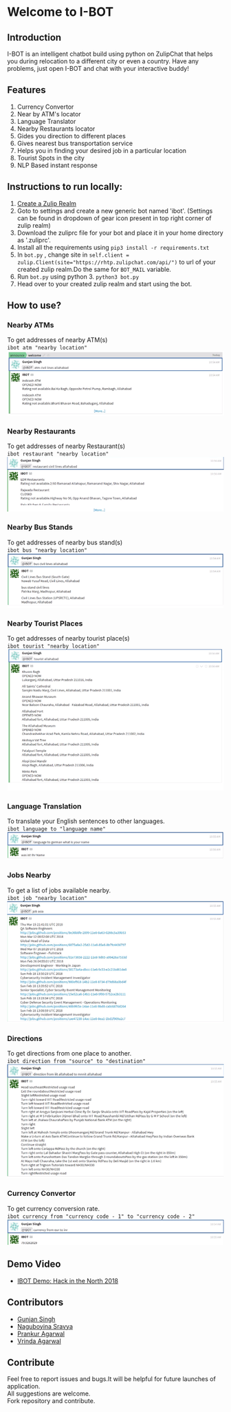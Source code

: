 
# Welcome to I-BOT

## Introduction
I-BOT is an intelligent chatbot build using python on ZulipChat that helps you during relocation to a different city or even a country. Have any problems, just open I-BOT and chat with your interactive buddy! 

## Features

1. Currency Convertor 
2. Near by ATM's locator 
3. Language Translator 
4. Nearby Restaurants locator 
5. Gides you direction to different places 
6. Gives nearest bus transportation service 
7. Helps you in finding your desired job in a particular location 
8. Tourist Spots in the city 
9. NLP Based instant response



## Instructions to run locally:
1. [Create a Zulip Realm](https://zulip.com/create_realm/)
2. Goto to settings and create a new generic bot named 'ibot'. (Settings can be found in dropdown of gear icon present in top right corner of zulip realm)
3. Download the zuliprc file for your bot and place it in your home directory as '.zuliprc'.
4. Install all the requirements using ``` pip3 install -r requirements.txt ```
5. In ``` bot.py ``` , change site in ``` self.client = zulip.Client(site="https://rhtp.zulipchat.com/api/") ``` to url of your created zulip realm.Do the same for ``` BOT_MAIL ``` variable.  
6. Run ``` bot.py ``` using python 3. ``` python3 bot.py ```
7. Head over to your created zulip realm and start using the bot.
 

## How to use?

### Nearby ATMs
To get addresses of nearby ATM(s)  
`ibot atm "nearby location"`
![](./images/atm.png)

### Nearby Restaurants
To get addresses of nearby Restaurant(s)  
`ibot restaurant "nearby location"`
![](./images/restaurant.png)

### Nearby Bus Stands
To get addresses of nearby bus stand(s)  
`ibot bus "nearby location"`
![](./images/bus.png)

### Nearby Tourist Places
To get addresses of nearby tourist place(s)  
`ibot tourist "nearby location"`
![](./images/tourist.png)

### Language Translation
To translate your English sentences to other languages.  
`ibot language to "language name"`
![](./images/language.png)

### Jobs Nearby
To get a list of jobs available nearby.  
`ibot job "nearby location"`
![](./images/job.png)

### Directions
To get directions from one place to another.  
`ibot direction from "source" to "destination"`
![](./images/direction.png)

### Currency Convertor
To get currency conversion rate.  
`ibot currency from "currency code - 1" to "currency code - 2"`
![](./images/currency.png)

## Demo Video
* [IBOT Demo: Hack in the North 2018](https://www.youtube.com/watch?v=sWdwXzIOplA)  

## Contributors
* [Gunjan Singh](https://github.com/gunjansingh97)  
* [Naguboyina Sravya](https://github.com/sravya31)  
* [Prankur Agarwal](https://github.com/prankuragarwal)  
* [Vrinda Agarwal](https://github.com/avrinda97)    

## Contribute

Feel free to report issues and bugs.It will be helpful for future launches of application.   
All suggestions are welcome.   
Fork repository and contribute.  

